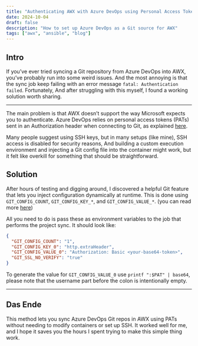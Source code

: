```yaml
---
title: "Authenticating AWX with Azure DevOps using Personal Access Tokens"
date: 2024-10-04
draft: false
description: "How to set up Azure DevOps as a Git source for AWX"
tags: ["awx", "ansible", "blog"]
---
```


## Intro

If you’ve ever tried syncing a Git repository from Azure DevOps into AWX, you’ve probably run into some weird issues. And the most annoying is that the sync job keep failing with an error message `fatal: Authentication failed`. Fortunately, And after struggling with this myself, I found a working solution worth sharing.

---

The main problem is that AWX doesn’t support the way Microsoft expects you to authenticate. Azure DevOps relies on personal access tokens (PATs) sent in an Authorization header when connecting to Git, as explained [here](https://learn.microsoft.com/en-us/azure/devops/organizations/accounts/use-personal-access-tokens-to-authenticate?view=azure-devops&tabs=Linux).

Many people suggest using SSH keys, but in many setups (like mine), SSH access is disabled for security reasons, And building a custom execution environment and injecting a Git config file into the container might work, but it felt like overkill for something that should be straightforward.


## Solution

After hours of testing and digging around, I discovered a helpful Git feature that lets you inject configuration dynamically at runtime. This is done using `GIT_CONFIG_COUNT`, `GIT_CONFIG_KEY_*`, and `GIT_CONFIG_VALUE_*`. (you can read more [here](https://git-scm.com/docs/git-config#Documentation/git-config.txt-GITCONFIGCOUNT))

All you need to do is pass these as environment variables to the job that performs the project sync. It should look like:

```json
{
  "GIT_CONFIG_COUNT": "1",
  "GIT_CONFIG_KEY_0": "http.extraHeader",
  "GIT_CONFIG_VALUE_0": "Authorization: Basic <your-base64-token>",
  "GIT_SSL_NO_VERIFY": "true"
}
```

To generate the value for `GIT_CONFIG_VALUE_0` use `printf ":$PAT" | base64`, please note that the username part before the colon is intentionally empty.

---

## Das Ende

This method lets you sync Azure DevOps Git repos in AWX using PATs without needing to modify containers or set up SSH. It worked well for me, and I hope it saves you the hours I spent trying to make this simple thing work.